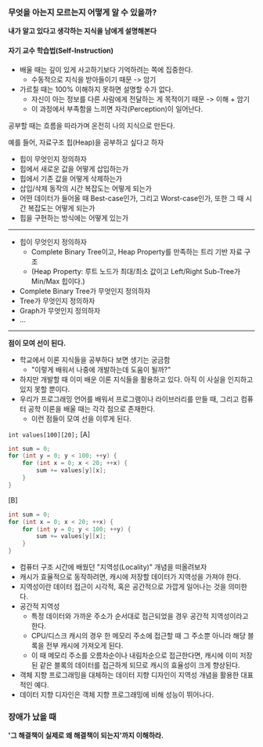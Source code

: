 ### 무엇을 아는지 모르는지 어떻게 알 수 있을까?

**내가 알고 있다고 생각하는 지식을 남에게 설명해본다**

#### 자기 교수 학습법(Self-Instruction)
- 배울 때는 깊이 있게 사고하기보다 기억하려는 쪽에 집중한다.
	- 수동적으로 지식을 받아들이기 때문 -> 암기
- 가르칠 때는 100% 이해하지 못하면 설명할 수가 없다.
	- 자신이 아는 정보를 다른 사람에게 전달하는 게 목적이기 때문 -> 이해 + 암기
	- 이 과정에서 부족함을 느끼면 자각(Perception)이 일어난다.

공부할 때는 흐름을 따라가며 온전히 나의 지식으로 만든다.

예를 들어, 자료구조 힙(Heap)을 공부하고 싶다고 하자
- 힙이 무엇인지 정의하자
- 힙에서 새로운 값을 어떻게 삽입하는가
- 힙에서 기존 값을 어떻게 삭제하는가
- 삽입/삭제 동작의 시간 복잡도는 어떻게 되는가
- 어떤 데이터가 들어올 때 Best-case인가, 그리고 Worst-case인가, 또한 그 때 시간 복잡도는 어떻게 되는가
- 힙을 구현하는 방식에는 어떻게 있는가
---
- 힙이 무엇인지 정의하자
	- Complete Binary Tree이고, Heap Property를 만족하는 트리 기반 자료 구조 
	- (Heap Property: 루트 노드가 최대/최소 값이고 Left/Right Sub-Tree가 Min/Max 힙이다.)
- Complete Binary Tree가 무엇인지 정의하자
- Tree가 무엇인지 정의하자
- Graph가 무엇인지 정의하자
- ...
---

**점이 모여 선이 된다.**
- 학교에서 이론 지식들을 공부하다 보면 생기는 궁금함
	- "이렇게 배워서 나중에 개발하는데 도움이 될까?"
- 하지만 개발할 때 이미 배운 이론 지식들을 활용하고 있다. 아직 이 사실을 인지하고 있지 못할 뿐이다.
- 우리가 프로그래밍 언어를 배워서 프로그램이나 라이브러리를 만들 때, 그리고 컴퓨터 공학 이론을 배울 때는 각각 점으로 존재한다.
	- 이런 점들이 모여 선을 이루게 된다.

`int values[100][20];`
[A]
```cpp
int sum = 0;
for (int y = 0; y < 100; ++y) {
	for (int x = 0; x < 20; ++x) {
		sum += values[y][x];
	}
}
```
[B]
```cpp
int sum = 0;
for (int x = 0; x < 20; ++x) {
	for (int y = 0; y < 100; ++y) {
		sum += values[y][x];
	}
}
```
- 컴퓨터 구조 시간에 배웠던 "지역성(Locality)" 개념을 떠올려보자
- 캐시가 효율적으로 동작하려면, 캐시에 저장할 데이터가 지역성을 가져야 한다.
- 지역성이란 데이터 접근이 시각적, 혹은 공간적으로 가깝게 일어나는 것을 의미한다.
- 공간적 지역성
	- 특정 데이터와 가까운 주소가 순서대로 접근되었을 경우 공간적 지역성이라고 한다.
	- CPU/디스크 캐시의 경우 한 메모리 주소에 접근할 때 그 주소뿐 아니라 해당 블록을 전부 캐시에 가져오게 된다.
	- 이 때 메모리 주소를 오름차순이나 내림차순으로 접근한다면, 캐시에 이미 저장된 같은 블록의 데이터를 접근하게 되므로 캐시의 효율성이 크게 향상된다.
- 객체 지향 프로그래밍을 대체하는 데이터 지향 디자인이 지역성 개념을 활용한 대표적인 예다.
- 데이터 지향 디자인은 객체 지향 프로그래밍에 비해 성능이 뛰어나다.

### 장애가 났을 때
**'그 해결책이 실제로 왜 해결책이 되는지'까지 이해하라.**